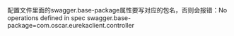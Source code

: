 配置文件里面的swagger.base-package属性要写对应的包名，否则会报错：No operations defined in spec
swagger.base-package=com.oscar.eurekaclient.controller
